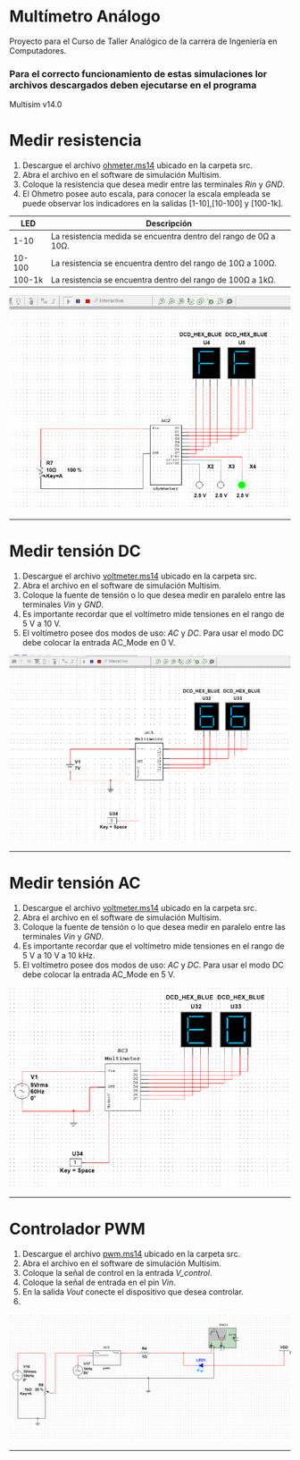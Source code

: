 # Multímetro Análogo
Proyecto para el Curso de Taller Analógico de la carrera de Ingeniería en Computadores.

### Para el correcto funcionamiento de estas simulaciones lor archivos descargados deben ejecutarse en el programa
Multisim v14.0

# Medir resistencia

1. Descargue el archivo [ohmeter.ms14](https://github.com/geraldvm/multimeter_analog/blob/main/src/ohmeter.ms14) ubicado en la carpeta src.
2. Abra el archivo en el software de simulación Multisim.
3. Coloque la resistencia que desea medir entre las terminales _Rin_ y _GND_.
4. El Ohmetro posee auto escala, para conocer la escala empleada se puede observar los indicadores en la salidas [1-10],[10-100] y [100-1k].

| LED    | Descripción                                                      |
|--------|------------------------------------------------------------------|
| 1-10   | La resistencia medida se encuentra dentro del rango de 0Ω a 10Ω. |
| 10-100 | La resistencia se encuentra dentro del rango de 10Ω a 100Ω.      |
| 100-1k | La resistencia se encuentra dentro del rango de 100Ω a 1kΩ.      |

![Ohmeter](https://github.com/geraldvm/multimeter_analog/blob/main/img/ohmeter.PNG)

***

# Medir tensión DC

1. Descargue el archivo [voltmeter.ms14](https://github.com/geraldvm/multimeter_analog/blob/main/src/voltmeter.ms14) ubicado en la carpeta src.
2. Abra el archivo en el software de simulación Multisim.
3. Coloque la fuente de tensión o lo que desea medir en paralelo entre las terminales _Vin_ y _GND_.
4. Es importante recordar que el voltímetro mide tensiones en el rango de 5 V a 10 V.
5. El voltímetro posee dos modos de uso: _AC_ y _DC_. Para usar el modo DC debe colocar la entrada AC_Mode en 0 V.

![voltmeter](https://github.com/geraldvm/multimeter_analog/blob/main/img/voltmeter.PNG)

***

# Medir tensión AC

1. Descargue el archivo [voltmeter.ms14](https://github.com/geraldvm/multimeter_analog/blob/main/src/voltmeter.ms14) ubicado en la carpeta src.
2. Abra el archivo en el software de simulación Multisim.
3. Coloque la fuente de tensión o lo que desea medir en paralelo entre las terminales _Vin_ y _GND_.
4. Es importante recordar que el voltímetro mide tensiones en el rango de 5 V a 10 V a 10 kHz.
5. El voltímetro posee dos modos de uso: _AC_ y _DC_. Para usar el modo DC debe colocar la entrada AC_Mode en 5 V.
 
![Volteter](https://github.com/geraldvm/multimeter_analog/blob/main/img/votlmeter_ac.PNG)

***

# Controlador PWM

1. Descargue el archivo [pwm.ms14](https://github.com/geraldvm/multimeter_analog/blob/main/src/pwm.ms14) ubicado en la carpeta src.
2. Abra el archivo en el software de simulación Multisim.
3. Coloque la señal de control en la entrada _V_control_.
4. Coloque la señal de entrada en el pin _Vin_.
5. En la salida _Vout_ conecte el dispositivo que desea controlar.
6. 
![PWM](https://github.com/geraldvm/multimeter_analog/blob/main/img/pwm.PNG)

***
